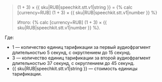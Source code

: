 > (1 + 3) × {{ sku|RUB|speechkit.stt.v1|string }} = {% calc [currency=RUB] (1 + 3) × {{ sku|RUB|speechkit.stt.v1|number }} %}
>
> Итого: {% calc [currency=RUB] (1 + 3) × {{ sku|RUB|speechkit.stt.v1|number }} %}.

Где:

* 1 — количество единиц тарификации за первый аудиофрагмент длительностью 5 секунд, с округлением до 15 секунд.
* 3 — количество единиц тарификации за второй аудиофрагмент длительностью 37 секунд, с округлением до 45 секунд.
* {{ sku|RUB|speechkit.stt.v1|string }} — стоимость единицы тарификации.